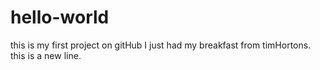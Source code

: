 # hello-world
this is my first project on gitHub
I just had my breakfast from timHortons.
this is a new line.